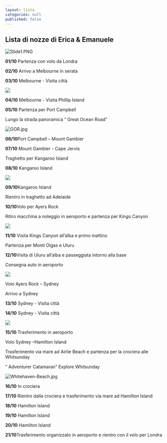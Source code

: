 ```yaml
---
layout: lista
categories: null
published: false
---
```


## Lista di nozze di Erica & Emanuele

![Slide1.PNG]({{site.baseurl}}/images/Slide1.PNG)



**01/10** Partenza con volo da Londra

**02/10**  Arrivo a Melbourne in serata

**03/10** Melbourne - Visita città 

![]({{site.baseurl}}/images/01-melbourne.jpg)

**04/10** Melbourne - Visita  Phillip Island

**05/10** Partenza per Port Campbell 

Lungo la strada panoramica “ Great Ocean Road”

![GOR.jpg]({{site.baseurl}}/images/GOR.jpg)


**06/10**Port Campbell – Mount Gambier 

**07/10** Mount Gambier  - Cape Jervis 

Traghetto per Kangaroo Island 

**08/10** Kangaroo Island


![]({{site.baseurl}}/images/KI.jpg)


**09/10**Kangaroo Island 

Rientro in traghetto ad Adelaide

**10/10**Volo per Ayers Rock

Ritiro macchina a noleggio  in aeroporto e partenza per Kings Canyon 

![]({{site.baseurl}}/images/Kings%20Canyon%202.JPG)


**11/10** Visita Kings Canyon all’alba e primo mattino 

Partenza per Monti Olgas e Uluru 

**12/10**Visita di Uluru all’alba e passeggiata intorno alla base 

Consegna auto in aeroporto 

![]({{site.baseurl}}/images/wg001_uluru_1.jpg)

Volo  Ayers Rock – Sydney 

Arrivo a Sydney 

**13/10** Sydney  - Visita città 

**14/10**     Sydney - Visita città 

![]({{site.baseurl}}/images/tramonto-sidney-australia.jpg)

**15/10** Trasferimento in aeroporto 

Volo Sydney –Hamilton Island 

Trasferimento via mare ad Airlie Beach e partenza per la crociera alle Whitsunday 

“ Adventurer Catamaran” Explore Whitsunday

![Whitehaven-Beach.jpg]({{site.baseurl}}/images/Whitehaven-Beach.jpg)


**16/10** In crociera

**17/10** Rientro dalla crociera e trasferimento via mare ad  Hamilton Island

**18/10** Hamilton Island

**19/10** Hamilton Island

**20/10** Hamilton Island

**21/10**Trasferimento organizzato in aeroporto e rientro con il volo per Londra

